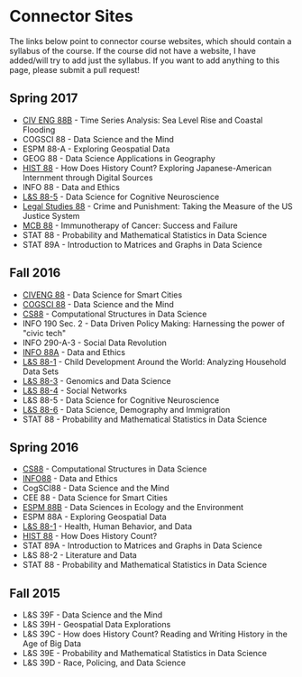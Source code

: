 <br> 

# Connector Sites

The links below point to connector course websites, which should contain a syllabus of the course. 
If the course did not have a website, I have added/will try to add just the syllabus. 
If you want to add anything to this page, please submit a pull request!

## Spring 2017
* [CIV ENG 88B](https://github.com/gunjanbaid/connector-sites/tree/master/files/CE88B) - Time Series Analysis: Sea Level Rise and Coastal Flooding
* COGSCI 88 - Data Science and the Mind
* ESPM 88-A - Exploring Geospatial Data
* GEOG 88 - Data Science Applications in Geography
* [HIST 88](https://github.com/gunjanbaid/connector-sites/blob/gh-pages/assets/HIST88/Sp17Syllabus.pdf) - How Does History Count? Exploring Japanese-American Internment through Digital Sources
* INFO 88 - Data and Ethics
* [L&S 88-5](http://data8.org/connector/Cognitive%20Neuroscience/) - Data Science for Cognitive Neuroscience
* [Legal Studies 88](https://github.com/gunjanbaid/connector-sites/blob/gh-pages/assets/LegalStudies88/Sp17Syllabus.pdf) - Crime and Punishment: Taking the Measure of the US Justice System
* [MCB 88](https://github.com/gunjanbaid/connector-sites/blob/gh-pages/assets/MCB88/Sp17Schedule.pdf) - Immunotherapy of Cancer: Success and Failure
* STAT 88 - Probability and Mathematical Statistics in Data Science
* STAT 89A - Introduction to Matrices and Graphs in Data Science

## Fall 2016
* [CIVENG 88](http://data8.org/smart-cities-connector/) - Data Science for Smart Cities
* [COGSCI 88](http://linguistics.berkeley.edu/~yangxu/syllabus-dsm-f16.pdf) - Data Science and the Mind
* [CS88](http://cs88-website.github.io/) - Computational Structures in Data Science
* INFO 190 Sec. 2 - Data Driven Policy Making: Harnessing the power of "civic tech"
* INFO 290-A-3 - Social Data Revolution
* [INFO 88A](http://data8.org/connector/Data%20and%20Ethics/info88a_syllabus_fall2016.pdf) - Data and Ethics
* [L&S 88-1](http://data8.org/connector/child-development/) - Child Development Around the World: Analyzing Household Data Sets
* [L&S 88-3](http://data8.org/connector/genomics/) - Genomics and Data Science
* [L&S 88-4](http://dennisfeehan.org/teaching/2016fa_ls88.html) - Social Networks
* L&S 88-5 - Data Science for Cognitive Neuroscience
* [L&S 88-6](http://data8.org/connector/demography/) - Data Science, Demography and Immigration
* STAT 88 - Probability and Mathematical Statistics in Data Science


## Spring 2016
* [CS88](http://cs88-website.github.io/) - Computational Structures in Data Science
* [INFO88](http://data8.org/ethics-connector/) - Data and Ethics
* CogSCI88 - Data Science and the Mind
* CEE 88 - Data Science for Smart Cities
* [ESPM 88B](http://data8.org/ecology-connector/) - Data Sciences in Ecology and the Environment
* ESPM 88A - Exploring Geospatial Data
* [L&S 88-1](http://u.demog.berkeley.edu/~redwards/ls88.html) - Health, Human Behavior, and Data
* [HIST 88](http://data8.org/history-connector/) - How Does History Count?
* STAT 89A - Introduction to Matrices and Graphs in Data Science
* L&S 88-2 - Literature and Data
* STAT 88 - Probability and Mathematical Statistics in Data Science

## Fall 2015
* L&S 39F - Data Science and the Mind
* L&S 39H - Geospatial Data Explorations
* L&S 39C - How does History Count? Reading and Writing History in the Age of Big Data
* L&S 39E - Probability and Mathematical Statistics in Data Science
* L&S 39D - Race, Policing, and Data Science

<br>  
